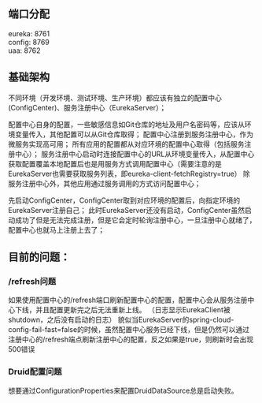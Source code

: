 ## 端口分配 ##
eureka: 8761  
config: 8769  
uaa: 8762

## 基础架构 ##
不同环境（开发环境、测试环境、生产环境）都应该有独立的配置中心(ConfigCenter)、服务注册中心（EurekaServer）；

配置中心自身的配置，一些敏感信息如Git仓库的地址及用户名密码等，应该从环境变量传入，其他配置可以从Git仓库取得；
配置中心注册到服务注册中心，作为微服务实现高可用；
所有应用的配置都从对应环境的配置中心取得（包括服务注册中心）；
服务注册中心启动时连接配置中心的URL从环境变量传入，从配置中心获取配置覆盖本地配置后也是用服务方式调用配置中心（需要注意的是EurekaServer也需要获取服务列表，即eureka-client-fetchRegistry=true）
除服务注册中心外，其他应用通过服务调用的方式访问配置中心；

先启动ConfigCenter，ConfigCenter取到对应环境的配置后，向指定环境的EurekaServer注册自己；
此时EurekaServer还没有启动，ConfigCenter虽然启动成功了但是无法完成注册，但是它会定时轮询注册中心，一旦注册中心就绪了，配置中心也就马上注册上去了；


## 目前的问题： ##
### /refresh问题 ###
如果使用配置中心的/refresh端口刷新配置中心的配置，配置中心会从服务注册中心下线，并且配置更新完之后无法重新上线。
（日志显示EurekaClient被shutdown，之后没有启动的日志）
貌似当EurekaServer的spring-cloud-config-fail-fast=false的时候，虽然配置中心服务已经下线，但是仍然可以通过注册中心的/refresh端点刷新注册中心的配置，反之如果是true，则刷新时会出现500错误

### Druid配置问题 ###
想要通过ConfigurationProperties来配置DruidDataSource总是启动失败。
